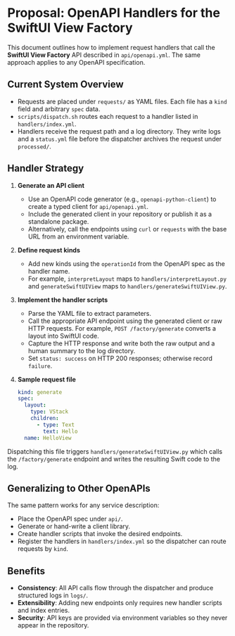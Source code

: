 # Proposal: OpenAPI Handlers for the SwiftUI View Factory

This document outlines how to implement request handlers that call the
**SwiftUI View Factory** API described in `api/openapi.yml`. The same approach
applies to any OpenAPI specification.

## Current System Overview

- Requests are placed under `requests/` as YAML files. Each file has a `kind`
  field and arbitrary `spec` data.
- `scripts/dispatch.sh` routes each request to a handler listed in
  `handlers/index.yml`.
- Handlers receive the request path and a log directory. They write logs and a
  `status.yml` file before the dispatcher archives the request under
  `processed/`.

## Handler Strategy

1. **Generate an API client**
   - Use an OpenAPI code generator (e.g., `openapi-python-client`) to create a
     typed client for `api/openapi.yml`.
   - Include the generated client in your repository or publish it as a
     standalone package.
   - Alternatively, call the endpoints using `curl` or `requests` with the base
     URL from an environment variable.

2. **Define request kinds**
   - Add new kinds using the `operationId` from the OpenAPI spec as the handler name.
   - For example, `interpretLayout` maps to `handlers/interpretLayout.py` and `generateSwiftUIView` maps to `handlers/generateSwiftUIView.py`.

3. **Implement the handler scripts**
   - Parse the YAML file to extract parameters.
   - Call the appropriate API endpoint using the generated client or raw HTTP
     requests. For example, `POST /factory/generate` converts a layout into
     SwiftUI code.
   - Capture the HTTP response and write both the raw output and a human summary
     to the log directory.
   - Set `status: success` on HTTP 200 responses; otherwise record `failure`.

4. **Sample request file**

   ```yaml
   kind: generate
   spec:
     layout:
       type: VStack
       children:
         - type: Text
           text: Hello
     name: HelloView
   ```

  Dispatching this file triggers `handlers/generateSwiftUIView.py` which calls the
  `/factory/generate` endpoint and writes the resulting Swift code to the log.

## Generalizing to Other OpenAPIs

The same pattern works for any service description:

- Place the OpenAPI spec under `api/`.
- Generate or hand-write a client library.
- Create handler scripts that invoke the desired endpoints.
- Register the handlers in `handlers/index.yml` so the dispatcher can route
  requests by `kind`.

## Benefits

- **Consistency**: All API calls flow through the dispatcher and produce
  structured logs in `logs/`.
- **Extensibility**: Adding new endpoints only requires new handler scripts and
  index entries.
- **Security**: API keys are provided via environment variables so they never
  appear in the repository.

